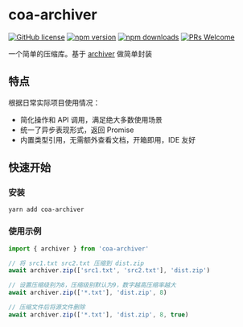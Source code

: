 # coa-archiver

[![GitHub license](https://img.shields.io/badge/license-MIT-green.svg?style=flat-square)](LICENSE)
[![npm version](https://img.shields.io/npm/v/coa-archiver.svg?style=flat-square)](https://www.npmjs.org/package/coa-archiver)
[![npm downloads](https://img.shields.io/npm/dm/coa-archiver.svg?style=flat-square)](http://npm-stat.com/charts.html?package=coa-archiver)
[![PRs Welcome](https://img.shields.io/badge/PRs-welcome-brightgreen.svg?style=flat-square)](https://github.com/coajs/coa-archiver/pulls)

一个简单的压缩库。基于 [archiver](https://github.com/archiverjs/node-archiver) 做简单封装

## 特点

根据日常实际项目使用情况：

- 简化操作和 API 调用，满足绝大多数使用场景
- 统一了异步表现形式，返回 Promise
- 内置类型引用，无需额外查看文档，开箱即用，IDE 友好

## 快速开始

### 安装

```shell
yarn add coa-archiver
```

### 使用示例

```typescript
import { archiver } from 'coa-archiver'

// 将 src1.txt src2.txt 压缩到 dist.zip
await archiver.zip(['src1.txt', 'src2.txt'], 'dist.zip')

// 设置压缩级别为8，压缩级别默认为9，数字越高压缩率越大
await archiver.zip(['*.txt'], 'dist.zip', 8)

// 压缩文件后将源文件删除
await archiver.zip(['*.txt'], 'dist.zip', 8, true)
```
